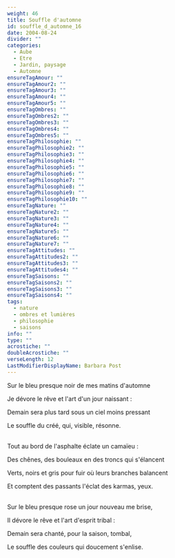 ```yaml
---
weight: 46
title: Souffle d'automne
id: souffle_d_automne_16
date: 2004-08-24
divider: ""
categories:
  - Aube
  - Etre
  - Jardin, paysage
  - Automne
ensureTagAmour: ""
ensureTagAmour2: ""
ensureTagAmour3: ""
ensureTagAmour4: ""
ensureTagAmour5: ""
ensureTagOmbres: ""
ensureTagOmbres2: ""
ensureTagOmbres3: ""
ensureTagOmbres4: ""
ensureTagOmbres5: ""
ensureTagPhilosophie: ""
ensureTagPhilosophie2: ""
ensureTagPhilosophie3: ""
ensureTagPhilosophie4: ""
ensureTagPhilosophie5: ""
ensureTagPhilosophie6: ""
ensureTagPhilosophie7: ""
ensureTagPhilosophie8: ""
ensureTagPhilosophie9: ""
ensureTagPhilosophie10: ""
ensureTagNature: ""
ensureTagNature2: ""
ensureTagNature3: ""
ensureTagNature4: ""
ensureTagNature5: ""
ensureTagNature6: ""
ensureTagNature7: ""
ensureTagAttitudes: ""
ensureTagAttitudes2: ""
ensureTagAttitudes3: ""
ensureTagAttitudes4: ""
ensureTagSaisons: ""
ensureTagSaisons2: ""
ensureTagSaisons3: ""
ensureTagSaisons4: ""
tags:
  - nature
  - ombres et lumières
  - philosophie
  - saisons
info: ""
type: ""
acrostiche: ""
doubleAcrostiche: ""
verseLength: 12
LastModifierDisplayName: Barbara Post
---
```

Sur le bleu presque noir de mes matins d'automne

Je dévore le rêve et l'art d'un jour naissant :

Demain sera plus tard sous un ciel moins pressant

Le souffle du créé, qui, visible, résonne.

 \
Tout au bord de l'asphalte éclate un camaïeu :

Des chênes, des bouleaux en des troncs qui s'élancent

Verts, noirs et gris pour fuir où leurs branches balancent

Et comptent des passants l'éclat des karmas, yeux.

 \
Sur le bleu presque rose un jour nouveau me brise,

Il dévore le rêve et l'art d'esprit tribal :

Demain sera chanté, pour la saison, tombal,

Le souffle des couleurs qui doucement s'enlise.
